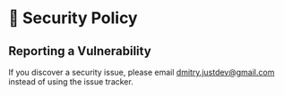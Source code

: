 
# 🔐 Security Policy

## Reporting a Vulnerability

If you discover a security issue, please email [dmitry.justdev@gmail.com](mailto:dmitry.justdev@gmail.com) instead of using the issue tracker.
